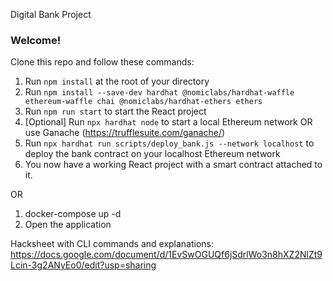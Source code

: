 Digital Bank Project 

### **Welcome!**
Clone this repo and follow these commands:

1. Run `npm install` at the root of your directory
2. Run `npm install --save-dev hardhat @nomiclabs/hardhat-waffle ethereum-waffle chai @nomiclabs/hardhat-ethers ethers`
3. Run `npm run start` to start the React project
4. [Optional] Run `npx hardhat node` to start a local Ethereum network OR use Ganache (https://trufflesuite.com/ganache/)
5. Run `npx hardhat run scripts/deploy_bank.js --network localhost` to deploy the bank contract on your localhost Ethereum network
6. You now have a working React project with a smart contract attached to it.

OR

1. docker-compose up -d
2. Open the application

Hacksheet with CLI commands and explanations: https://docs.google.com/document/d/1EvSwOGUQf6jSdrlWo3n8hXZ2NlZt9Lcin-3g2ANyEo0/edit?usp=sharing
